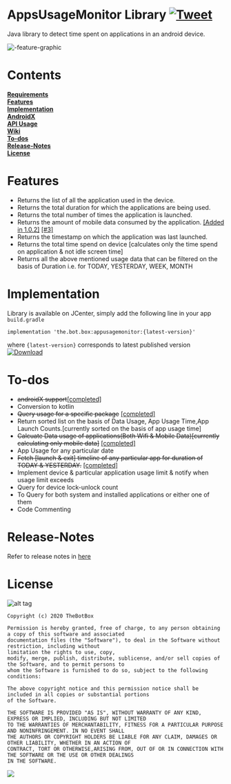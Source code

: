 # AppsUsageMonitor Library   [![Tweet](https://img.shields.io/twitter/url/http/shields.io.svg?style=social)](https://twitter.com/intent/tweet?text=&via=the_botbox&hashtags=API,UsageStatsManager,android)
Java library to detect time spent on applications in an android device. 

![-feature-graphic](https://user-images.githubusercontent.com/41512314/55276380-27e33400-5319-11e9-9282-100fce32653a.jpg)

#  Contents 
**[Requirements](https://github.com/TheBotBox/AppsUsageMonitorAPI/wiki/Requirement)**   
**[Features](#features)**  
**[Implementation](#implementation)**   
**[AndroidX](https://github.com/TheBotBox/AppsUsageMonitorAPI/wiki/AndroidX-Support)**   
**[API Usage](https://github.com/TheBotBox/AppsUsageMonitorAPI/wiki)**  
**[Wiki](https://github.com/TheBotBox/AppsUsageMonitorAPI/wiki)**   
**[To-dos](#to-dos)**   
**[Release-Notes](#release-notes)**    
**[License](#license)** 


# Features    
<ul>
<li>Returns the list of all the application used in the device.</li>
<li>Returns the total duration for which the applications are being used.</li>
<li>Returns the total number of times the application is launched.</li>  

  <li>Returns the amount of mobile data consumed by the application.  <a href="https://bintray.com/boxbotbarry/maven/appusagemonitor/1.0.2">[Added in 1.0.2]</a>
  <a href="https://github.com/TheBotBox/AppsUsageMonitorAPI/issues/3#issue-598242673">[#3]</a>
</li>
<li>Returns the timestamp on which the application was last launched.</li>
<li>Returns the total time spend on device [calculates only the time spend on application & not idle screen time]</li>
<li>Returns all the above mentioned usage data that can be filtered on the basis of Duration i.e. for TODAY, YESTERDAY, WEEK, MONTH </li>
</ul>


# Implementation
Library is available on JCenter, simply add the following line in your app `build.gradle`
```
implementation 'the.bot.box:appusagemonitor:{latest-version}'
```
where `{latest-version}` corresponds to latest published version [ ![Download](https://api.bintray.com/packages/boxbotbarry/maven/appusagemonitor/images/download.svg) ](https://bintray.com/boxbotbarry/maven/appusagemonitor/_latestVersion)  

 
# To-dos
<ul>
  <li><strike>androidX support</strike><a href="https://github.com/TheBotBox/AppsUsageMonitorAPI/wiki/Release-Notes">[completed]</a></li>
<li>Conversion to kotlin</li>
<li><strike>Query usage for a specific package</strike>  <a href="https://github.com/TheBotBox/AppsUsageMonitorAPI/wiki/Query-for-a-package">[completed]</a></li>
<li>Return sorted list on the basis of Data Usage, App Usage Time,App Launch Counts.[currently sorted on the basis of app usage time]  </li>
<li><strike>Calcuate Data usage of applications(Both Wifi & Mobile Data)[currently calculating only mobile data]</strike> <a href="https://github.com/TheBotBox/AppsUsageMonitorAPI/wiki/Release-Notes">[completed]</a></li>
<li>App Usage for any particular date  </li>
<li><strike>Fetch [launch & exit] timeline of any particular app for duration of TODAY & YESTERDAY.</strike> <a href="https://github.com/TheBotBox/AppsUsageMonitorAPI/wiki/App-Timeline">[completed]</a>   </li>
<li>Implement device & particular application usage limit & notify when usage limit exceeds</li>
<li>Query for device lock-unlock count </li>
<li>To Query for both system and installed applications or either one of them </li>  
<li>Code Commenting</li>    
</ul>

# Release-Notes   
Refer to release notes in [here](https://github.com/TheBotBox/AppsUsageMonitorAPI/wiki/Release-Notes)

# License   
![alt tag](https://img.shields.io/github/license/mashape/apistatus.svg)  
```
Copyright (c) 2020 TheBotBox

Permission is hereby granted, free of charge, to any person obtaining a copy of this software and associated 
documentation files (the "Software"), to deal in the Software without restriction, including without
limitation the rights to use, copy, 
modify, merge, publish, distribute, sublicense, and/or sell copies of the Software, and to permit persons to 
whom the Software is furnished to do so, subject to the following conditions:

The above copyright notice and this permission notice shall be included in all copies or substantial portions 
of the Software.

THE SOFTWARE IS PROVIDED "AS IS", WITHOUT WARRANTY OF ANY KIND, EXPRESS OR IMPLIED, INCLUDING BUT NOT LIMITED 
TO THE WARRANTIES OF MERCHANTABILITY, FITNESS FOR A PARTICULAR PURPOSE AND NONINFRINGEMENT. IN NO EVENT SHALL 
THE AUTHORS OR COPYRIGHT HOLDERS BE LIABLE FOR ANY CLAIM, DAMAGES OR OTHER LIABILITY, WHETHER IN AN ACTION OF 
CONTRACT, TORT OR OTHERWISE,ARISING FROM, OUT OF OR IN CONNECTION WITH THE SOFTWARE OR THE USE OR OTHER DEALINGS 
IN THE SOFTWARE. 
```   

[ ![](https://img.shields.io/badge/Say%20Thanks-!-1EAEDB.svg) ](https://saythanks.io/to/boxforbot%40gmail.com)
